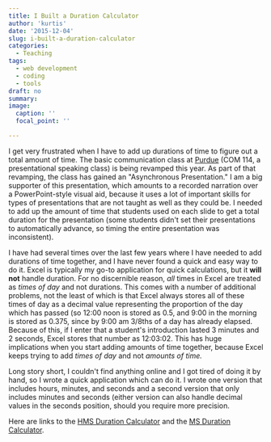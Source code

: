 ```yaml
---
title: I Built a Duration Calculator
author: 'kurtis'
date: '2015-12-04'
slug: i-built-a-duration-calculator
categories:
  - Teaching
tags:
  - web development
  - coding
  - tools
draft: no
summary:
image:
  caption: ''
  focal_point: ''

---
```


I get very frustrated when I have to add up durations of time to figure out a total amount of time. The basic communication class at [Purdue][Purdue] (COM 114, a presentational speaking class) is being revamped this year. As part of that revamping, the class has gained an "Asynchronous Presentation." I am a big supporter of this presentation, which amounts to a recorded narration over a PowerPoint-style visual aid, because it uses a lot of important skills for types of presentations that are not taught as well as they could be. I needed to add up the amount of time that students used on each slide to get a total duration for the presentation (some students didn't set their presentations to automatically advance, so timing the entire presentation was inconsistent).

I have had several times over the last few years where I have needed to add durations of time together, and I have never found a quick and easy way to do it. Excel is typically my go-to application for quick calculations, but it **will not** handle duration. For no discernible reason, *all* times in Excel are treated as *times of day* and not durations. This comes with a number of additional problems, not the least of which is that Excel always stores all of these times of day as a decimal value representing the proportion of the day which has passed (so 12:00 noon is stored as 0.5, and 9:00 in the morning is stored as 0.375, since by 9:00 am 3/8ths of a day has already elapsed. Because of this, if I enter that a student's introduction lasted 3 minutes and 2 seconds, Excel stores that number as 12:03:02. This has huge implications when you start adding amounts of time together, because Excel keeps trying to add *times of day* and not *amounts of time.*

Long story short, I couldn't find anything online and I got tired of doing it by hand, so I wrote a quick application which can do it. I wrote one version that includes hours, minutes, and seconds and a second version that only includes minutes and seconds (either version can also handle decimal values in the seconds position, should you require more precision.

Here are links to the [HMS Duration Calculator][HMS Duration Calculator] and the [MS Duration Calculator][MS Duration Calculator].



[Purdue]: www.purdue.edu
[HMS Duration Calculator]: http://kurtisdmiller.com/tools/hms-duration-calculator
[MS Duration Calculator]: http://kurtisdmiller.com/tools/ms-duration-calculator 
